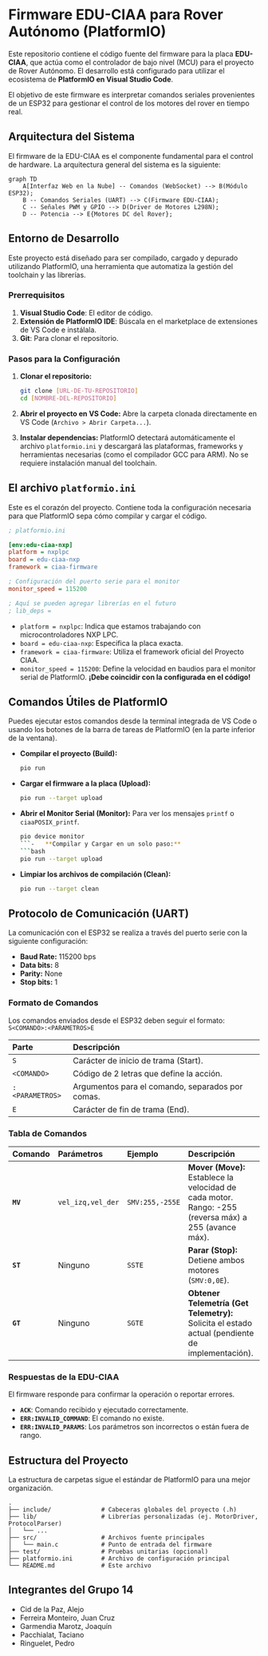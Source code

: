 # Firmware EDU-CIAA para Rover Autónomo (PlatformIO)

Este repositorio contiene el código fuente del firmware para la placa **EDU-CIAA**, que actúa como el controlador de bajo nivel (MCU) para el proyecto de Rover Autónomo. El desarrollo está configurado para utilizar el ecosistema de **PlatformIO en Visual Studio Code**.

El objetivo de este firmware es interpretar comandos seriales provenientes de un ESP32 para gestionar el control de los motores del rover en tiempo real.

## Arquitectura del Sistema

El firmware de la EDU-CIAA es el componente fundamental para el control de hardware. La arquitectura general del sistema es la siguiente:

```mermaid
graph TD
    A[Interfaz Web en la Nube] -- Comandos (WebSocket) --> B(Módulo ESP32);
    B -- Comandos Seriales (UART) --> C(Firmware EDU-CIAA);
    C -- Señales PWM y GPIO --> D(Driver de Motores L298N);
    D -- Potencia --> E{Motores DC del Rover};
```

## Entorno de Desarrollo

Este proyecto está diseñado para ser compilado, cargado y depurado utilizando PlatformIO, una herramienta que automatiza la gestión del toolchain y las librerías.

### Prerrequisitos

1.  **Visual Studio Code**: El editor de código.
2.  **Extensión de PlatformIO IDE**: Búscala en el marketplace de extensiones de VS Code e instálala.
3.  **Git**: Para clonar el repositorio.

### Pasos para la Configuración

1.  **Clonar el repositorio:**
    ```bash
    git clone [URL-DE-TU-REPOSITORIO]
    cd [NOMBRE-DEL-REPOSITORIO]
    ```

2.  **Abrir el proyecto en VS Code:**
    Abre la carpeta clonada directamente en VS Code (`Archivo > Abrir Carpeta...`).

3.  **Instalar dependencias:**
    PlatformIO detectará automáticamente el archivo `platformio.ini` y descargará las plataformas, frameworks y herramientas necesarias (como el compilador GCC para ARM). No se requiere instalación manual del toolchain.

## El archivo `platformio.ini`

Este es el corazón del proyecto. Contiene toda la configuración necesaria para que PlatformIO sepa cómo compilar y cargar el código.

```ini
; platformio.ini

[env:edu-ciaa-nxp]
platform = nxplpc
board = edu-ciaa-nxp
framework = ciaa-firmware

; Configuración del puerto serie para el monitor
monitor_speed = 115200

; Aquí se pueden agregar librerías en el futuro
; lib_deps =
```

-   `platform = nxplpc`: Indica que estamos trabajando con microcontroladores NXP LPC.
-   `board = edu-ciaa-nxp`: Especifica la placa exacta.
-   `framework = ciaa-firmware`: Utiliza el framework oficial del Proyecto CIAA.
-   `monitor_speed = 115200`: Define la velocidad en baudios para el monitor serial de PlatformIO. **¡Debe coincidir con la configurada en el código!**

## Comandos Útiles de PlatformIO

Puedes ejecutar estos comandos desde la terminal integrada de VS Code o usando los botones de la barra de tareas de PlatformIO (en la parte inferior de la ventana).

-   **Compilar el proyecto (Build):**
    ```bash
    pio run
    ```
-   **Cargar el firmware a la placa (Upload):**
    ```bash
    pio run --target upload
    ```
-   **Abrir el Monitor Serial (Monitor):** Para ver los mensajes `printf` o `ciaaPOSIX_printf`.
    ```bash
    pio device monitor
    ```-   **Compilar y Cargar en un solo paso:**
    ```bash
    pio run --target upload
    ```
-   **Limpiar los archivos de compilación (Clean):**
    ```bash
    pio run --target clean
    ```

## Protocolo de Comunicación (UART)

La comunicación con el ESP32 se realiza a través del puerto serie con la siguiente configuración:
-   **Baud Rate:** 115200 bps
-   **Data bits:** 8
-   **Parity:** None
-   **Stop bits:** 1

### Formato de Comandos

Los comandos enviados desde el ESP32 deben seguir el formato: `S<COMANDO>:<PARAMETROS>E`

| Parte | Descripción |
| :--- | :--- |
| `S` | Carácter de inicio de trama (Start). |
| `<COMANDO>` | Código de 2 letras que define la acción. |
| `:<PARAMETROS>` | Argumentos para el comando, separados por comas. |
| `E` | Carácter de fin de trama (End). |

### Tabla de Comandos

| Comando | Parámetros | Ejemplo | Descripción |
| :--- | :--- | :--- | :--- |
| **`MV`** | `vel_izq,vel_der` | `SMV:255,-255E` | **Mover (Move):** Establece la velocidad de cada motor. Rango: -255 (reversa máx) a 255 (avance máx). |
| **`ST`** | Ninguno | `SSTE` | **Parar (Stop):** Detiene ambos motores (`SMV:0,0E`). |
| **`GT`** | Ninguno | `SGTE` | **Obtener Telemetría (Get Telemetry):** Solicita el estado actual (pendiente de implementación). |

### Respuestas de la EDU-CIAA

El firmware responde para confirmar la operación o reportar errores.

-   **`ACK`**: Comando recibido y ejecutado correctamente.
-   **`ERR:INVALID_COMMAND`**: El comando no existe.
-   **`ERR:INVALID_PARAMS`**: Los parámetros son incorrectos o están fuera de rango.

## Estructura del Proyecto

La estructura de carpetas sigue el estándar de PlatformIO para una mejor organización.

```
.
├── include/              # Cabeceras globales del proyecto (.h)
├── lib/                  # Librerías personalizadas (ej. MotorDriver, ProtocolParser)
│   └── ...
├── src/                  # Archivos fuente principales
│   └── main.c            # Punto de entrada del firmware
├── test/                 # Pruebas unitarias (opcional)
├── platformio.ini        # Archivo de configuración principal
└── README.md             # Este archivo
```

## Integrantes del Grupo 14

- Cid de la Paz, Alejo
- Ferreira Monteiro, Juan Cruz
- Garmendia Marotz, Joaquín
- Pacchialat, Taciano
- Ringuelet, Pedro
